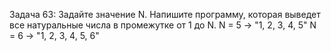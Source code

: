 Задача 63: Задайте значение N. Напишите программу, которая выведет все натуральные числа в промежутке от 1 до N.
N = 5 -> "1, 2, 3, 4, 5"
N = 6 -> "1, 2, 3, 4, 5, 6"
